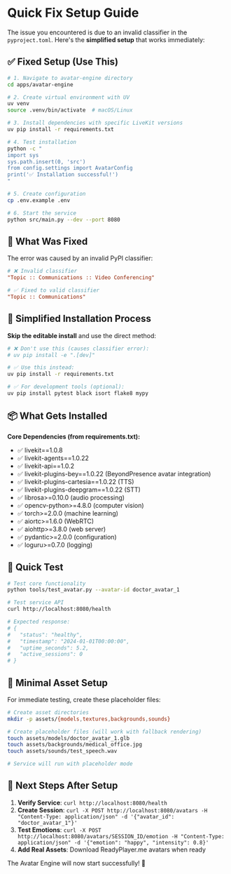 # Quick Fix Setup Guide

The issue you encountered is due to an invalid classifier in the `pyproject.toml`. Here's the **simplified setup** that works immediately:

## ✅ Fixed Setup (Use This)

```bash
# 1. Navigate to avatar-engine directory
cd apps/avatar-engine

# 2. Create virtual environment with UV
uv venv
source .venv/bin/activate  # macOS/Linux

# 3. Install dependencies with specific LiveKit versions
uv pip install -r requirements.txt

# 4. Test installation
python -c "
import sys
sys.path.insert(0, 'src')
from config.settings import AvatarConfig
print('✅ Installation successful!')
"

# 5. Create configuration
cp .env.example .env

# 6. Start the service
python src/main.py --dev --port 8080
```

## 🔧 What Was Fixed

The error was caused by an invalid PyPI classifier:
```toml
# ❌ Invalid classifier
"Topic :: Communications :: Video Conferencing"

# ✅ Fixed to valid classifier  
"Topic :: Communications"
```

## 🚀 Simplified Installation Process

**Skip the editable install** and use the direct method:

```bash
# ❌ Don't use this (causes classifier error):
# uv pip install -e ".[dev]"

# ✅ Use this instead:
uv pip install -r requirements.txt

# ✅ For development tools (optional):
uv pip install pytest black isort flake8 mypy
```

## 📦 What Gets Installed

**Core Dependencies (from requirements.txt):**
- ✅ livekit==1.0.8
- ✅ livekit-agents==1.0.22
- ✅ livekit-api==1.0.2
- ✅ livekit-plugins-bey==1.0.22 (BeyondPresence avatar integration)
- ✅ livekit-plugins-cartesia==1.0.22 (TTS)
- ✅ livekit-plugins-deepgram==1.0.22 (STT)
- ✅ librosa>=0.10.0 (audio processing)
- ✅ opencv-python>=4.8.0 (computer vision)
- ✅ torch>=2.0.0 (machine learning)
- ✅ aiortc>=1.6.0 (WebRTC)
- ✅ aiohttp>=3.8.0 (web server)
- ✅ pydantic>=2.0.0 (configuration)
- ✅ loguru>=0.7.0 (logging)

## 🧪 Quick Test

```bash
# Test core functionality
python tools/test_avatar.py --avatar-id doctor_avatar_1

# Test service API
curl http://localhost:8080/health

# Expected response:
# {
#   "status": "healthy",
#   "timestamp": "2024-01-01T00:00:00",
#   "uptime_seconds": 5.2,
#   "active_sessions": 0
# }
```

## 📁 Minimal Asset Setup

For immediate testing, create these placeholder files:

```bash
# Create asset directories
mkdir -p assets/{models,textures,backgrounds,sounds}

# Create placeholder files (will work with fallback rendering)
touch assets/models/doctor_avatar_1.glb
touch assets/backgrounds/medical_office.jpg
touch assets/sounds/test_speech.wav

# Service will run with placeholder mode
```

## 🎯 Next Steps After Setup

1. **Verify Service**: `curl http://localhost:8080/health`
2. **Create Session**: `curl -X POST http://localhost:8080/avatars -H "Content-Type: application/json" -d '{"avatar_id": "doctor_avatar_1"}'`
3. **Test Emotions**: `curl -X POST http://localhost:8080/avatars/SESSION_ID/emotion -H "Content-Type: application/json" -d '{"emotion": "happy", "intensity": 0.8}'`
4. **Add Real Assets**: Download ReadyPlayer.me avatars when ready

The Avatar Engine will now start successfully! 🚀